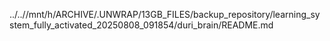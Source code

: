 ../..//mnt/h/ARCHIVE/.UNWRAP/13GB_FILES/backup_repository/learning_system_fully_activated_20250808_091854/duri_brain/README.md